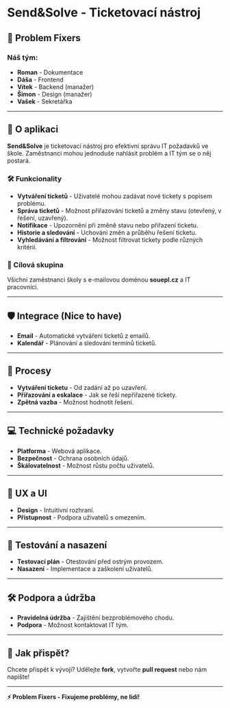 # Send&Solve - Ticketovací nástroj

## 🔧 Problem Fixers

### Náš tým:
- **Roman** - Dokumentace
- **Dáša** - Frontend
- **Vítek** - Backend (manažer)
- **Šimon** - Design (manažer)
- **Vašek** - Sekretářka

---

## 🌟 O aplikaci
**Send&Solve** je ticketovací nástroj pro efektivní správu IT požadavků ve škole. Zaměstnanci mohou jednoduše nahlásit problém a IT tým se o něj postará.

### 🛠️ Funkcionality
- **Vytváření ticketů** - Uživatelé mohou zadávat nové tickety s popisem problému.
- **Správa ticketů** - Možnost přiřazování ticketů a změny stavu (otevřený, v řešení, uzavřený).
- **Notifikace** - Upozornění při změně stavu nebo přiřazení ticketu.
- **Historie a sledování** - Uchování změn a průběhu řešení ticketu.
- **Vyhledávání a filtrování** - Možnost filtrovat tickety podle různých kritérií.

### 👤 Cílová skupina
Všichni zaměstnanci školy s e-mailovou doménou **souepl.cz** a IT pracovníci.

---

## 🛡️ Integrace (Nice to have)
- **Email** - Automatické vytváření ticketů z emailů.
- **Kalendář** - Plánování a sledování termínů ticketů.

---

## 🔄 Procesy
- **Vytváření ticketu** - Od zadání až po uzavření.
- **Přiřazování a eskalace** - Jak se řeší nepřiřazené tickety.
- **Zpětná vazba** - Možnost hodnotit řešení.

---

## 💻 Technické požadavky
- **Platforma** - Webová aplikace.
- **Bezpečnost** - Ochrana osobních údajů.
- **Škálovatelnost** - Možnost růstu počtu uživatelů.

---

## 📝 UX a UI
- **Design** - Intuitivní rozhraní.
- **Přístupnost** - Podpora uživatelů s omezením.

---

## 🎯 Testování a nasazení
- **Testovací plán** - Otestování před ostrým provozem.
- **Nasazení** - Implementace a zaškolení uživatelů.

---

## 🛠️ Podpora a údržba
- **Pravidelná údržba** - Zajištění bezproblémového chodu.
- **Podpora** - Možnost kontaktovat IT tým.

---

## 🔧 Jak přispět?
Chcete přispět k vývoji? Udělejte **fork**, vytvořte **pull request** nebo nám napište!

---

**⚡ Problem Fixers - Fixujeme problémy, ne lidí!**

